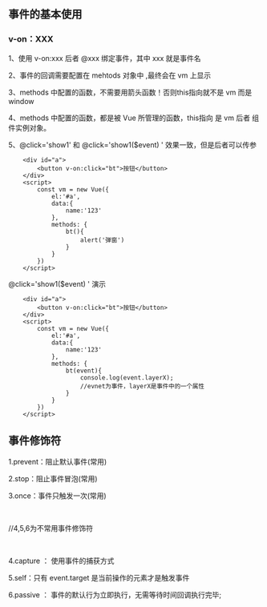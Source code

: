 ## 事件的基本使用

### v-on：XXX

1、使用 v-on:xxx 后者 @xxx 绑定事件，其中 xxx 就是事件名

2、事件的回调需要配置在 mehtods 对象中 ,最终会在 vm 上显示

3、methods 中配置的函数，不需要用箭头函数！否则this指向就不是 vm 而是 window

4、methods 中配置的函数，都是被 Vue 所管理的函数，this指向 是 vm 后者 组件实例对象。

5、@click='show1' 和 @click='show1($event) ' 效果一致，但是后者可以传参

```
    <div id="a">
        <button v-on:click="bt">按钮</button>
    </div>
    <script>
        const vm = new Vue({
            el:'#a',
            data:{
                name:'123'
            },
            methods: {
                bt(){
                    alert('弹窗')
                }
            }
        })
    </script>
```



@click='show1($event) '   演示

```
    <div id="a">
        <button v-on:click="bt">按钮</button>
    </div>
    <script>
        const vm = new Vue({
            el:'#a',
            data:{
                name:'123'
            },
            methods: {
                bt(event){
                    console.log(event.layerX);
                    //evnet为事件，layerX是事件中的一个属性
                }
            }
        })
    </script>
```



## 事件修饰符

1.prevent：阻止默认事件(常用)

2.stop：阻止事件冒泡(常用)

3.once：事件只触发一次(常用)

​      

//4,5,6为不常用事件修饰符

​      

4.capture ： 使用事件的捕获方式

5.self：只有 event.target 是当前操作的元素才是触发事件

6.passive ： 事件的默认行为立即执行，无需等待时间回调执行完毕;